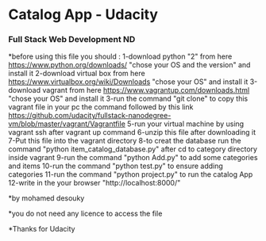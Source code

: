 # Catalog App - Udacity
### Full Stack Web Development ND

*before using this file you should :
1-download python "2" from here https://www.python.org/downloads/ "chose your OS and the version" and install it 
2-download virtual box from here https://www.virtualbox.org/wiki/Downloads "chose your OS" and install it
3-download vagrant from  here https://www.vagrantup.com/downloads.html "chose your OS" and install it
3-run the command "git clone" to copy this vagrant file in your pc the command followed by this link https://github.com/udacity/fullstack-nanodegree-vm/blob/master/vagrant/Vagrantfile
5-run your virtual machine by using vagrant ssh after vagrant up command
6-unzip this file after downloading it
7-Put this file into the vagrant directory
8-to creat the database run the command "python item_catalog_database.py" after cd to category directory inside vagrant 
9-run the command "python Add.py" to add some categories and items
10-run the command "python test.py" to ensure adding categories
11-run the command "python project.py" to run the catalog App
12-write in the your browser "http://localhost:8000/"


*by mohamed desouky

*you do not need any licence to access the file

*Thanks for Udacity

